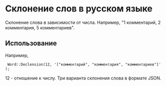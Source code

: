 # Склонение слов в русском языке

Склонение слова в зависимости от числа. Например, "1 комментарий, 2 комментария, 5 комментариев".


## Использование


Например,

` Word::Declension(12, '["комментарий", "комментария", "комментариев"]' );`

12 - отношение к числу. Три варианта склонения слова в формате JSON.
